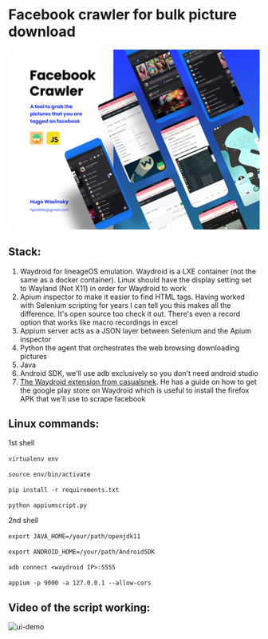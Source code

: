 # Facebook crawler for bulk picture download

![Banner](https://github.com/hupratt/facebook-crawler/blob/main/facebook.jpg?raw=true)

## Stack: 

1. Waydroid for lineageOS emulation. Waydroid is a LXE container (not the same as a docker container). Linux should have the display setting set to Wayland (Not X11) in order for Waydroid to work
2. Apium inspector to make it easier to find HTML tags. Having worked with Selenium scripting for years I can tell you this makes all the difference. It's open source too check it out. There's even a record option that works like macro recordings in excel
3. Appium server acts as a JSON layer between Selenium and the Apium inspector 
4. Python the agent that orchestrates the web browsing downloading pictures
5. Java
6. Android SDK, we'll use adb exclusively so you don't need android studio
7. [The Waydroid extension from casualsnek](https://github.com/casualsnek/waydroid_script). He has a guide on how to get the google play store on Waydroid which is useful to install the firefox APK that we'll use to scrape facebook

## Linux commands:

1st shell

`virtualenv env`

`source env/bin/activate`

`pip install -r requirements.txt`

`python appiumscript.py`

2nd shell

`export JAVA_HOME=/your/path/openjdk11`

`export ANDROID_HOME=/your/path/AndroidSDK`

`adb connect <waydroid IP>:5555`

`appium -p 9000 -a 127.0.0.1 --allow-cors`

## Video of the script working:

![ui-demo](https://github.com/hupratt/facebook-crawler/blob/main/waydroid.gif?raw=true)
